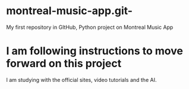 # montreal-music-app.git-
My first repository in GItHub, Python project on Montreal Music App

# I am following instructions to move forward on this project
I am studying with the official sites, video tutorials and the AI.
